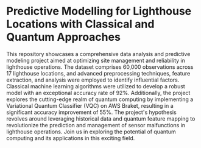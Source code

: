 # Predictive  Modelling for Lighthouse Locations with Classical and Quantum Approaches
This repository showcases a comprehensive data analysis and predictive modeling project aimed at optimizing site management and reliability in lighthouse operations. The dataset comprises 60,000 observations across 17 lighthouse locations, and advanced preprocessing techniques, feature extraction, and analysis were employed to identify influential factors. Classical machine learning algorithms were utilized to develop a robust model with an exceptional accuracy rate of 92%. Additionally, the project explores the cutting-edge realm of quantum computing by implementing a Variational Quantum Classifier (VQC) on AWS Braket, resulting in a significant accuracy improvement of 55%. The project's hypothesis revolves around leveraging historical data and quantum feature mapping to revolutionize the prediction and management of sensor malfunctions in lighthouse operations. Join us in exploring the potential of quantum computing and its applications in this exciting field.
